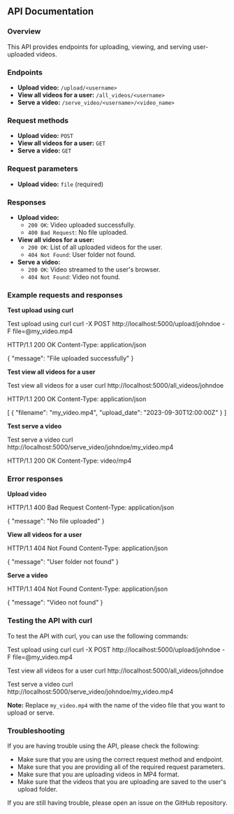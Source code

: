 
## API Documentation

### Overview

This API provides endpoints for uploading, viewing, and serving user-uploaded videos.

### Endpoints

* **Upload video:** `/upload/<username>`
* **View all videos for a user:** `/all_videos/<username>`
* **Serve a video:** `/serve_video/<username>/<video_name>`

### Request methods

* **Upload video:** `POST`
* **View all videos for a user:** `GET`
* **Serve a video:** `GET`

### Request parameters

* **Upload video:** `file` (required)

### Responses

* **Upload video:**
    * `200 OK`: Video uploaded successfully.
    * `400 Bad Request`: No file uploaded.
* **View all videos for a user:**
    * `200 OK`: List of all uploaded videos for the user.
    * `404 Not Found`: User folder not found.
* **Serve a video:**
    * `200 OK`: Video streamed to the user's browser.
    * `404 Not Found`: Video not found.

### Example requests and responses

**Test upload using curl**

Test upload using curl
curl -X POST http://localhost:5000/upload/johndoe -F file=@my_video.mp4


HTTP/1.1 200 OK
Content-Type: application/json

{
"message": "File uploaded successfully"
}


**Test view all videos for a user**

Test view all videos for a user
curl http://localhost:5000/all_videos/johndoe


HTTP/1.1 200 OK
Content-Type: application/json

[
{
"filename": "my_video.mp4",
"upload_date": "2023-09-30T12:00:00Z"
}
]


**Test serve a video**

Test serve a video
curl http://localhost:5000/serve_video/johndoe/my_video.mp4


HTTP/1.1 200 OK
Content-Type: video/mp4


### Error responses

**Upload video**

HTTP/1.1 400 Bad Request
Content-Type: application/json

{
"message": "No file uploaded"
}


**View all videos for a user**

HTTP/1.1 404 Not Found
Content-Type: application/json

{
"message": "User folder not found"
}


**Serve a video**

HTTP/1.1 404 Not Found
Content-Type: application/json

{
"message": "Video not found"
}


### Testing the API with curl

To test the API with curl, you can use the following commands:

Test upload using curl
curl -X POST http://localhost:5000/upload/johndoe -F file=@my_video.mp4


Test view all videos for a user
curl http://localhost:5000/all_videos/johndoe


Test serve a video
curl http://localhost:5000/serve_video/johndoe/my_video.mp4


**Note:** Replace `my_video.mp4` with the name of the video file that you want to upload or serve.

### Troubleshooting

If you are having trouble using the API, please check the following:

* Make sure that you are using the correct request method and endpoint.
* Make sure that you are providing all of the required request parameters.
* Make sure that you are uploading videos in MP4 format.
* Make sure that the videos that you are uploading are saved to the user's upload folder.

If you are still having trouble, please open an issue on the GitHub repository.
